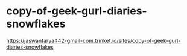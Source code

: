 # copy-of-geek-gurl-diaries-snowflakes
https://jaswantarya442-gmail-com.trinket.io/sites/copy-of-geek-gurl-diaries-snowflakes
